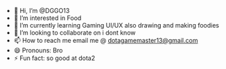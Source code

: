 - 👋 Hi, I’m @DGGO13
- 👀 I’m interested in Food
- 🌱 I’m currently learning Gaming UI/UX also drawing and making foodies
- 💞️ I’m looking to collaborate on i dont know 
- 📫 How to reach me email me @ dotagamemaster13@gmail.com
- 😄 Pronouns: Bro
- ⚡ Fun fact: so good at dota2

<!---
DGGO13/DGGO13 is a ✨ special ✨ repository because its `README.md` (this file) appears on your GitHub profile.
You can click the Preview link to take a look at your changes.
--->
